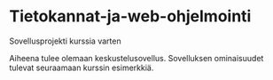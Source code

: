 # Tietokannat-ja-web-ohjelmointi
Sovellusprojekti kurssia varten

Aiheena tulee olemaan keskustelusovellus. Sovelluksen ominaisuudet tulevat seuraamaan kurssin esimerkkiä.

